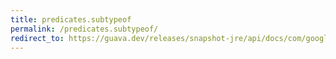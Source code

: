 ```yaml
---
title: predicates.subtypeof
permalink: /predicates.subtypeof/
redirect_to: https://guava.dev/releases/snapshot-jre/api/docs/com/google/common/base/Predicates.html#subtypeOf-java.lang.Class-
---
```

